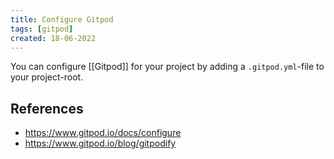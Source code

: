 ```yaml
---
title: Configure Gitpod
tags: [gitpod]
created: 18-06-2022
---
```


You can configure [[Gitpod]] for your project by adding a `.gitpod.yml`-file to your project-root.

## References
- https://www.gitpod.io/docs/configure
- https://www.gitpod.io/blog/gitpodify
